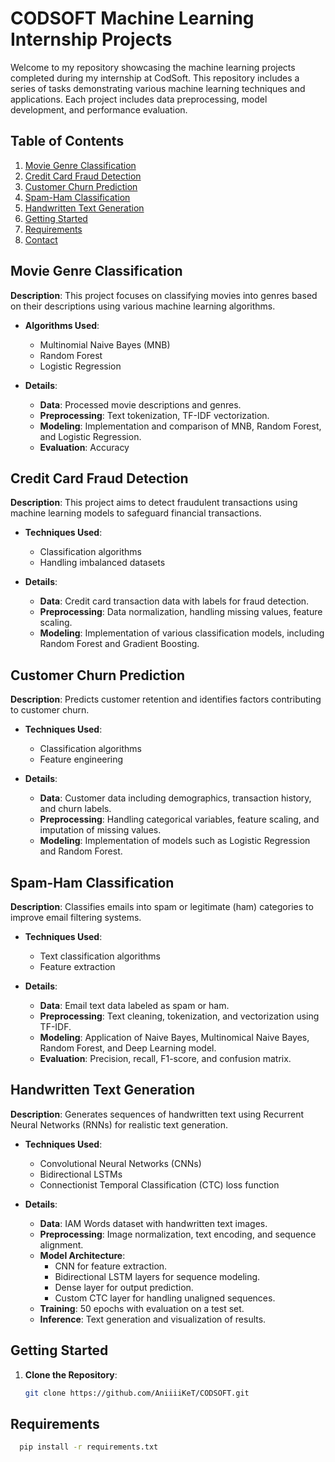 # CODSOFT Machine Learning Internship Projects

Welcome to my repository showcasing the machine learning projects completed during my internship at CodSoft. This repository includes a series of tasks demonstrating various machine learning techniques and applications. Each project includes data preprocessing, model development, and performance evaluation.

## Table of Contents

1. [Movie Genre Classification](#movie-genre-classification)
2. [Credit Card Fraud Detection](#credit-card-fraud-detection)
3. [Customer Churn Prediction](#customer-churn-prediction)
4. [Spam-Ham Classification](#spam-ham-classification)
5. [Handwritten Text Generation](#handwritten-text-generation)
6. [Getting Started](#getting-started)
7. [Requirements](#requirements)
8. [Contact](#contact)

## Movie Genre Classification

**Description**: This project focuses on classifying movies into genres based on their descriptions using various machine learning algorithms.

- **Algorithms Used**:
  - Multinomial Naive Bayes (MNB)
  - Random Forest
  - Logistic Regression

- **Details**:
  - **Data**: Processed movie descriptions and genres.
  - **Preprocessing**: Text tokenization, TF-IDF vectorization.
  - **Modeling**: Implementation and comparison of MNB, Random Forest, and Logistic Regression.
  - **Evaluation**: Accuracy

## Credit Card Fraud Detection

**Description**: This project aims to detect fraudulent transactions using machine learning models to safeguard financial transactions.

- **Techniques Used**:
  - Classification algorithms
  - Handling imbalanced datasets

- **Details**:
  - **Data**: Credit card transaction data with labels for fraud detection.
  - **Preprocessing**: Data normalization, handling missing values, feature scaling.
  - **Modeling**: Implementation of various classification models, including Random Forest and Gradient Boosting.

## Customer Churn Prediction

**Description**: Predicts customer retention and identifies factors contributing to customer churn.

- **Techniques Used**:
  - Classification algorithms
  - Feature engineering

- **Details**:
  - **Data**: Customer data including demographics, transaction history, and churn labels.
  - **Preprocessing**: Handling categorical variables, feature scaling, and imputation of missing values.
  - **Modeling**: Implementation of models such as Logistic Regression and Random Forest.

## Spam-Ham Classification

**Description**: Classifies emails into spam or legitimate (ham) categories to improve email filtering systems.

- **Techniques Used**:
  - Text classification algorithms
  - Feature extraction

- **Details**:
  - **Data**: Email text data labeled as spam or ham.
  - **Preprocessing**: Text cleaning, tokenization, and vectorization using TF-IDF.
  - **Modeling**: Application of Naive Bayes, Multinomical Naive Bayes, Random Forest, and Deep Learning model.
  - **Evaluation**: Precision, recall, F1-score, and confusion matrix.

## Handwritten Text Generation

**Description**: Generates sequences of handwritten text using Recurrent Neural Networks (RNNs) for realistic text generation.

- **Techniques Used**:
  - Convolutional Neural Networks (CNNs)
  - Bidirectional LSTMs
  - Connectionist Temporal Classification (CTC) loss function

- **Details**:
  - **Data**: IAM Words dataset with handwritten text images.
  - **Preprocessing**: Image normalization, text encoding, and sequence alignment.
  - **Model Architecture**:
    - CNN for feature extraction.
    - Bidirectional LSTM layers for sequence modeling.
    - Dense layer for output prediction.
    - Custom CTC layer for handling unaligned sequences.
  - **Training**: 50 epochs with evaluation on a test set.
  - **Inference**: Text generation and visualization of results.

## Getting Started

1. **Clone the Repository**:
   ```bash
   git clone https://github.com/AniiiiKeT/CODSOFT.git

## Requirements
   ```bash
     pip install -r requirements.txt


